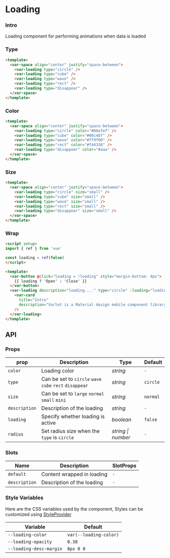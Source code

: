 # Loading

### Intro

Loading component for performing animations when data is loaded

### Type

```html
<template>
  <var-space align="center" justify="space-between">
    <var-loading type="circle" />
    <var-loading type="cube" />
    <var-loading type="wave" />
    <var-loading type="rect" />
    <var-loading type="disappear" />
  </var-space>
</template>
```

### Color
```html
<template>
  <var-space align="center" justify="space-between">
    <var-loading type="circle" color="#00afef" />
    <var-loading type="cube" color="#00c48f" />
    <var-loading type="wave" color="#ff9f00" />
    <var-loading type="rect" color="#f44336" />
    <var-loading type="disappear" color="#aaa" />
  </var-space>
</template>
```

### Size

```html
<template>
  <var-space align="center" justify="space-between">
    <var-loading type="circle" size="small" />
    <var-loading type="cube" size="small" />
    <var-loading type="wave" size="small" />
    <var-loading type="rect" size="small" />
    <var-loading type="disappear" size="small" />
  </var-space>
</template>
```

### Wrap

```html
<script setup>
import { ref } from 'vue'

const loading = ref(false)
</script>

<template>
  <var-button @click="loading = !loading" style="margin-bottom: 8px">
    {{ loading ? 'Open' : 'Close' }}
  </var-button>
  <var-loading description="loading...." type="circle" :loading="loading">
    <var-card 
      title="Intro"
      description="Varlet is a Material design mobile component library developed based on Vue3, developed and maintained by partners in the community." 
    />
  </var-loading>
</template>
```

## API

### Props

| prop     | Description                                             | Type     | Default  |
| -------- |---------------------------------------------------------| -------- |----------|
| `color`  | Loading color                                           | _string_ | `-`      |
| `type`   | Can be set to `circle` `wave` `cube` `rect` `disappear` | _string_ | `circle` |
| `size`   | Can be set to `large` `normal` `small` `mini`           | _string_ | `normal` |
| `description`   | Description of the loading                       | _string_ | `-`      |
| `loading`| Specify whether loading is active                       | _boolean_ | `false`  |
| `radius` | Set radius size when the `type` is `circle`             | _string \| number_  | `-` |

### Slots

| Name | Description | SlotProps |
| --- | --- | --- |
| `default` | Content wrapped in loading | `-` |
| `description`    | Description of the loading | `-` |

### Style Variables
Here are the CSS variables used by the component, Styles can be customized using [StyleProvider](#/en-US/style-provider)

| Variable | Default |
| --- | --- |
| `--loading-color`       | `var(--loading-color)` |
| `--loading-opacity` | `0.38` |
| `--loading-desc-margin` | `8px 0 0` |
